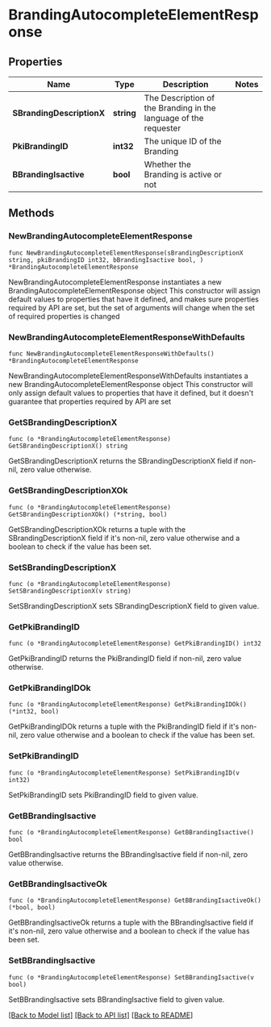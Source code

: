 # BrandingAutocompleteElementResponse

## Properties

Name | Type | Description | Notes
------------ | ------------- | ------------- | -------------
**SBrandingDescriptionX** | **string** | The Description of the Branding in the language of the requester | 
**PkiBrandingID** | **int32** | The unique ID of the Branding | 
**BBrandingIsactive** | **bool** | Whether the Branding is active or not | 

## Methods

### NewBrandingAutocompleteElementResponse

`func NewBrandingAutocompleteElementResponse(sBrandingDescriptionX string, pkiBrandingID int32, bBrandingIsactive bool, ) *BrandingAutocompleteElementResponse`

NewBrandingAutocompleteElementResponse instantiates a new BrandingAutocompleteElementResponse object
This constructor will assign default values to properties that have it defined,
and makes sure properties required by API are set, but the set of arguments
will change when the set of required properties is changed

### NewBrandingAutocompleteElementResponseWithDefaults

`func NewBrandingAutocompleteElementResponseWithDefaults() *BrandingAutocompleteElementResponse`

NewBrandingAutocompleteElementResponseWithDefaults instantiates a new BrandingAutocompleteElementResponse object
This constructor will only assign default values to properties that have it defined,
but it doesn't guarantee that properties required by API are set

### GetSBrandingDescriptionX

`func (o *BrandingAutocompleteElementResponse) GetSBrandingDescriptionX() string`

GetSBrandingDescriptionX returns the SBrandingDescriptionX field if non-nil, zero value otherwise.

### GetSBrandingDescriptionXOk

`func (o *BrandingAutocompleteElementResponse) GetSBrandingDescriptionXOk() (*string, bool)`

GetSBrandingDescriptionXOk returns a tuple with the SBrandingDescriptionX field if it's non-nil, zero value otherwise
and a boolean to check if the value has been set.

### SetSBrandingDescriptionX

`func (o *BrandingAutocompleteElementResponse) SetSBrandingDescriptionX(v string)`

SetSBrandingDescriptionX sets SBrandingDescriptionX field to given value.


### GetPkiBrandingID

`func (o *BrandingAutocompleteElementResponse) GetPkiBrandingID() int32`

GetPkiBrandingID returns the PkiBrandingID field if non-nil, zero value otherwise.

### GetPkiBrandingIDOk

`func (o *BrandingAutocompleteElementResponse) GetPkiBrandingIDOk() (*int32, bool)`

GetPkiBrandingIDOk returns a tuple with the PkiBrandingID field if it's non-nil, zero value otherwise
and a boolean to check if the value has been set.

### SetPkiBrandingID

`func (o *BrandingAutocompleteElementResponse) SetPkiBrandingID(v int32)`

SetPkiBrandingID sets PkiBrandingID field to given value.


### GetBBrandingIsactive

`func (o *BrandingAutocompleteElementResponse) GetBBrandingIsactive() bool`

GetBBrandingIsactive returns the BBrandingIsactive field if non-nil, zero value otherwise.

### GetBBrandingIsactiveOk

`func (o *BrandingAutocompleteElementResponse) GetBBrandingIsactiveOk() (*bool, bool)`

GetBBrandingIsactiveOk returns a tuple with the BBrandingIsactive field if it's non-nil, zero value otherwise
and a boolean to check if the value has been set.

### SetBBrandingIsactive

`func (o *BrandingAutocompleteElementResponse) SetBBrandingIsactive(v bool)`

SetBBrandingIsactive sets BBrandingIsactive field to given value.



[[Back to Model list]](../README.md#documentation-for-models) [[Back to API list]](../README.md#documentation-for-api-endpoints) [[Back to README]](../README.md)


